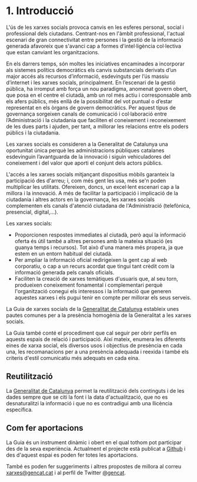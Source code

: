 # 1. Introducció

L'ús de les xarxes socials provoca canvis en les esferes personal, social i professional dels ciutadans. Centrant-nos en l'àmbit professional, l'actual escenari de gran connectivitat entre persones i la gestió de la informació generada afavoreix que s'avanci cap a formes d'intel·ligència col·lectiva que estan canviant les organitzacions.

En els darrers temps, són moltes les iniciatives encaminades a incorporar als sistemes polítics democràtics els canvis substancials derivats d’un major accés als recursos d’informació, esdevinguts per l’ús massiu d’internet i les xarxes socials, principalment. En l’escenari de la gestió pública, ha irromput amb força un nou paradigma, anomenat govern obert, que posa en el centre el ciutadà, amb un rol més actiu i corresponsable amb els afers públics, més enllà de la possibilitat del vot puntual o d’estar representat en els òrgans de govern democràtics. Per aquest tipus de governança sorgeixen canals de comunicació i col·laboració entre l’Administració i la ciutadania que faciliten el coneixement i reconeixement de les dues parts i ajuden, per tant, a millorar les relacions entre els poders públics i la ciutadania.

Les xarxes socials es consideren a la Generalitat de Catalunya una oportunitat única perquè les administracions públiques catalanes esdevinguin l’avantguarda de la innovació i siguin vehiculadores del coneixement i del valor que aporti el conjunt dels actors públics.

L'accés a les xarxes socials mitjançant dispositius mòbils garanteix la participació des d'arreu; i, com més gent les usa, més se'n poden multiplicar les utilitats. Ofereixen, doncs, un excel·lent escenari cap a la millora i la innovació. A més de facilitar la participació i implicació de la ciutadania i altres actors en la governança, les xarxes socials complementen els canals d'atenció ciutadana de l'Administració (telefònica, presencial, digital,...).

Les xarxes socials:

- Proporcionen respostes immediates al ciutadà, però aquí la informació oferta és útil també a altres persones amb la mateixa situació (es guanya temps i recursos). Tot això d'una manera més propera, ja que estem en un entorn habitual del ciutadà.  
- Per ampliar la informació oficial redirigeixen la gent cap al web corporatiu, o cap a un recurs acordat que tingui tant crèdit com la informació generada pels canals oficials.  
- Faciliten la creació de xarxes temàtiques d'usuaris que, al seu torn, produeixen coneixement fonamental i complementari perquè l'organització conegui els interessos i la informació que generen aquestes xarxes i els pugui tenir en compte per millorar els seus serveis.  

La Guia de xarxes socials de la [Generalitat de Catalunya](http://gencat.cat) estableix unes pautes comunes per a la presència homogènia de la Generalitat a les xarxes socials.

La Guia també conté el procediment que cal seguir per obrir perfils en aquests espais de relació i participació. Així mateix, enumera les diferents eines de xarxa social, els diversos usos i objectius de presència en cada una, les recomanacions per a una presència adequada i reexida i també els criteris d'estil comunicatiu més adequats en cada eina.

## Reutilització

La [Generalitat de Catalunya](http://gencat.cat) permet la reutilització dels continguts i de les dades sempre que se citi la font i la data d'actualització, que no es desnaturalitzi la informació i que no es contradigui amb una llicència específica.

## Com fer aportacions

La Guia és un instrument dinàmic i obert en el qual tothom pot participar des de la seva experiència. Actualment el projecte està publicat a [Github](http://github.com/gencat) i des d'aquest espai es poden fer totes les aportacions.

També es poden fer suggeriments i altres propostes de millora al correu [xarxes@gencat.cat](mailto:xarxes@gencat.cat) i al perfil de Twitter [@gencat](http://twitter.com/gencat).
